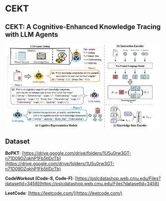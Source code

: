 # CEKT

## CEKT: A Cognitive-Enhanced Knowledge Tracing with LLM Agents

![The framework and details of CEKT](images/CEKT_framework.png)


## Dataset
**BePKT**: [https://drive.google.com/drive/folders/1U5u0rw3GT-n71D09DZqkhP1Fb5tlDcTb](https://drive.google.com/drive/folders/1U5u0rw3GT-n71D09DZqkhP1Fb5tlDcTb)

**CodeWorkout (Code-S, Code-F)**: [https://pslcdatashop.web.cmu.edu/Files?datasetId=3458](https://pslcdatashop.web.cmu.edu/Files?datasetId=3458)

**LeetCode**: [https://leetcode.com/](https://leetcode.com/)

